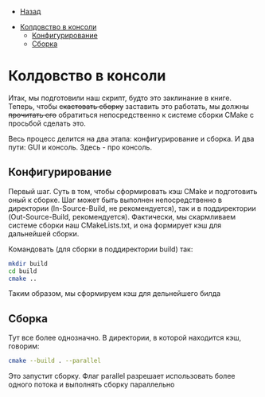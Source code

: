 * [Назад](./Readme.md)

- [Колдовство в консоли](#колдовство-в-консоли)
  - [Конфигурирование](#конфигурирование)
  - [Сборка](#сборка)

# Колдовство в консоли

Итак, мы подготовили наш скрипт, будто это заклинание в книге. Теперь, чтобы ~~скастовать сборку~~ заставить это работать, мы должны ~~прочитать его~~ обратиться непосредственно к системе сборки CMake с просьбой сделать это.

Весь процесс делится на два этапа: конфигурирование и сборка. И два пути: GUI и консоль. Здесь - про консоль.

## Конфигурирование

Первый шаг. Суть в том, чтобы сформировать кэш CMake и подготовить оный к сборке. Шаг может быть выполнен непосредственно в директории (In-Source-Build, не рекомендуется), так и в поддиректории (Out-Source-Build, рекомендуется). Фактически, мы скармливаем системе сборки наш CMakeLists.txt, и она формирует кэш для дальнейшей сборки.

Командовать (для сборки в поддиректории build) так:

```sh
mkdir build
cd build
cmake ..
```

Таким образом, мы сформируем кэш для дельнейшего билда

## Сборка

Тут все более однозначно. В директории, в которой находится кэш, говорим:

```sh
cmake --build . --parallel
```

Это запустит сборку. Флаг parallel разрешает использовать более одного потока и выполнять сборку параллельно

